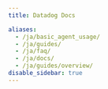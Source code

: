 ```yaml
---
title: Datadog Docs

aliases:
  - /ja/basic_agent_usage/
  - /ja/guides/
  - /ja/faq/
  - /ja/docs/
  - /ja/guides/overview/
disable_sidebar: true
---
```

